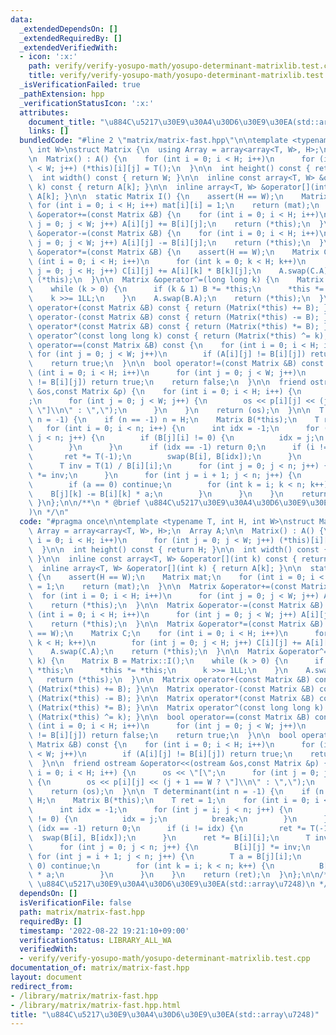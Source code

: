 ```yaml
---
data:
  _extendedDependsOn: []
  _extendedRequiredBy: []
  _extendedVerifiedWith:
  - icon: ':x:'
    path: verify/verify-yosupo-math/yosupo-determinant-matrixlib.test.cpp
    title: verify/verify-yosupo-math/yosupo-determinant-matrixlib.test.cpp
  _isVerificationFailed: true
  _pathExtension: hpp
  _verificationStatusIcon: ':x:'
  attributes:
    document_title: "\u884C\u5217\u30E9\u30A4\u30D6\u30E9\u30EA(std::array\u7248)"
    links: []
  bundledCode: "#line 2 \"matrix/matrix-fast.hpp\"\n\ntemplate <typename T, int H,\
    \ int W>\nstruct Matrix {\n  using Array = array<array<T, W>, H>;\n  Array A;\n\
    \n  Matrix() : A() {\n    for (int i = 0; i < H; i++)\n      for (int j = 0; j\
    \ < W; j++) (*this)[i][j] = T();\n  }\n\n  int height() const { return H; }\n\n\
    \  int width() const { return W; }\n\n  inline const array<T, W> &operator[](int\
    \ k) const { return A[k]; }\n\n  inline array<T, W> &operator[](int k) { return\
    \ A[k]; }\n\n  static Matrix I() {\n    assert(H == W);\n    Matrix mat;\n   \
    \ for (int i = 0; i < H; i++) mat[i][i] = 1;\n    return (mat);\n  }\n\n  Matrix\
    \ &operator+=(const Matrix &B) {\n    for (int i = 0; i < H; i++)\n      for (int\
    \ j = 0; j < W; j++) A[i][j] += B[i][j];\n    return (*this);\n  }\n\n  Matrix\
    \ &operator-=(const Matrix &B) {\n    for (int i = 0; i < H; i++)\n      for (int\
    \ j = 0; j < W; j++) A[i][j] -= B[i][j];\n    return (*this);\n  }\n\n  Matrix\
    \ &operator*=(const Matrix &B) {\n    assert(H == W);\n    Matrix C;\n    for\
    \ (int i = 0; i < H; i++)\n      for (int k = 0; k < H; k++)\n        for (int\
    \ j = 0; j < H; j++) C[i][j] += A[i][k] * B[k][j];\n    A.swap(C.A);\n    return\
    \ (*this);\n  }\n\n  Matrix &operator^=(long long k) {\n    Matrix B = Matrix::I();\n\
    \    while (k > 0) {\n      if (k & 1) B *= *this;\n      *this *= *this;\n  \
    \    k >>= 1LL;\n    }\n    A.swap(B.A);\n    return (*this);\n  }\n\n  Matrix\
    \ operator+(const Matrix &B) const { return (Matrix(*this) += B); }\n\n  Matrix\
    \ operator-(const Matrix &B) const { return (Matrix(*this) -= B); }\n\n  Matrix\
    \ operator*(const Matrix &B) const { return (Matrix(*this) *= B); }\n\n  Matrix\
    \ operator^(const long long k) const { return (Matrix(*this) ^= k); }\n\n  bool\
    \ operator==(const Matrix &B) const {\n    for (int i = 0; i < H; i++)\n     \
    \ for (int j = 0; j < W; j++)\n        if (A[i][j] != B[i][j]) return false;\n\
    \    return true;\n  }\n\n  bool operator!=(const Matrix &B) const {\n    for\
    \ (int i = 0; i < H; i++)\n      for (int j = 0; j < W; j++)\n        if (A[i][j]\
    \ != B[i][j]) return true;\n    return false;\n  }\n\n  friend ostream &operator<<(ostream\
    \ &os,const Matrix &p) {\n    for (int i = 0; i < H; i++) {\n      os << \"[\"\
    ;\n      for (int j = 0; j < W; j++) {\n        os << p[i][j] << (j + 1 == W ?\
    \ \"]\\n\" : \",\");\n      }\n    }\n    return (os);\n  }\n\n  T determinant(int\
    \ n = -1) {\n    if (n == -1) n = H;\n    Matrix B(*this);\n    T ret = 1;\n \
    \   for (int i = 0; i < n; i++) {\n      int idx = -1;\n      for (int j = i;\
    \ j < n; j++) {\n        if (B[j][i] != 0) {\n          idx = j;\n          break;\n\
    \        }\n      }\n      if (idx == -1) return 0;\n      if (i != idx) {\n \
    \       ret *= T(-1);\n        swap(B[i], B[idx]);\n      }\n      ret *= B[i][i];\n\
    \      T inv = T(1) / B[i][i];\n      for (int j = 0; j < n; j++) {\n        B[i][j]\
    \ *= inv;\n      }\n      for (int j = i + 1; j < n; j++) {\n        T a = B[j][i];\n\
    \        if (a == 0) continue;\n        for (int k = i; k < n; k++) {\n      \
    \    B[j][k] -= B[i][k] * a;\n        }\n      }\n    }\n    return (ret);\n \
    \ }\n};\n\n/**\n * @brief \u884C\u5217\u30E9\u30A4\u30D6\u30E9\u30EA(std::array\u7248\
    )\n */\n"
  code: "#pragma once\n\ntemplate <typename T, int H, int W>\nstruct Matrix {\n  using\
    \ Array = array<array<T, W>, H>;\n  Array A;\n\n  Matrix() : A() {\n    for (int\
    \ i = 0; i < H; i++)\n      for (int j = 0; j < W; j++) (*this)[i][j] = T();\n\
    \  }\n\n  int height() const { return H; }\n\n  int width() const { return W;\
    \ }\n\n  inline const array<T, W> &operator[](int k) const { return A[k]; }\n\n\
    \  inline array<T, W> &operator[](int k) { return A[k]; }\n\n  static Matrix I()\
    \ {\n    assert(H == W);\n    Matrix mat;\n    for (int i = 0; i < H; i++) mat[i][i]\
    \ = 1;\n    return (mat);\n  }\n\n  Matrix &operator+=(const Matrix &B) {\n  \
    \  for (int i = 0; i < H; i++)\n      for (int j = 0; j < W; j++) A[i][j] += B[i][j];\n\
    \    return (*this);\n  }\n\n  Matrix &operator-=(const Matrix &B) {\n    for\
    \ (int i = 0; i < H; i++)\n      for (int j = 0; j < W; j++) A[i][j] -= B[i][j];\n\
    \    return (*this);\n  }\n\n  Matrix &operator*=(const Matrix &B) {\n    assert(H\
    \ == W);\n    Matrix C;\n    for (int i = 0; i < H; i++)\n      for (int k = 0;\
    \ k < H; k++)\n        for (int j = 0; j < H; j++) C[i][j] += A[i][k] * B[k][j];\n\
    \    A.swap(C.A);\n    return (*this);\n  }\n\n  Matrix &operator^=(long long\
    \ k) {\n    Matrix B = Matrix::I();\n    while (k > 0) {\n      if (k & 1) B *=\
    \ *this;\n      *this *= *this;\n      k >>= 1LL;\n    }\n    A.swap(B.A);\n \
    \   return (*this);\n  }\n\n  Matrix operator+(const Matrix &B) const { return\
    \ (Matrix(*this) += B); }\n\n  Matrix operator-(const Matrix &B) const { return\
    \ (Matrix(*this) -= B); }\n\n  Matrix operator*(const Matrix &B) const { return\
    \ (Matrix(*this) *= B); }\n\n  Matrix operator^(const long long k) const { return\
    \ (Matrix(*this) ^= k); }\n\n  bool operator==(const Matrix &B) const {\n    for\
    \ (int i = 0; i < H; i++)\n      for (int j = 0; j < W; j++)\n        if (A[i][j]\
    \ != B[i][j]) return false;\n    return true;\n  }\n\n  bool operator!=(const\
    \ Matrix &B) const {\n    for (int i = 0; i < H; i++)\n      for (int j = 0; j\
    \ < W; j++)\n        if (A[i][j] != B[i][j]) return true;\n    return false;\n\
    \  }\n\n  friend ostream &operator<<(ostream &os,const Matrix &p) {\n    for (int\
    \ i = 0; i < H; i++) {\n      os << \"[\";\n      for (int j = 0; j < W; j++)\
    \ {\n        os << p[i][j] << (j + 1 == W ? \"]\\n\" : \",\");\n      }\n    }\n\
    \    return (os);\n  }\n\n  T determinant(int n = -1) {\n    if (n == -1) n =\
    \ H;\n    Matrix B(*this);\n    T ret = 1;\n    for (int i = 0; i < n; i++) {\n\
    \      int idx = -1;\n      for (int j = i; j < n; j++) {\n        if (B[j][i]\
    \ != 0) {\n          idx = j;\n          break;\n        }\n      }\n      if\
    \ (idx == -1) return 0;\n      if (i != idx) {\n        ret *= T(-1);\n      \
    \  swap(B[i], B[idx]);\n      }\n      ret *= B[i][i];\n      T inv = T(1) / B[i][i];\n\
    \      for (int j = 0; j < n; j++) {\n        B[i][j] *= inv;\n      }\n     \
    \ for (int j = i + 1; j < n; j++) {\n        T a = B[j][i];\n        if (a ==\
    \ 0) continue;\n        for (int k = i; k < n; k++) {\n          B[j][k] -= B[i][k]\
    \ * a;\n        }\n      }\n    }\n    return (ret);\n  }\n};\n\n/**\n * @brief\
    \ \u884C\u5217\u30E9\u30A4\u30D6\u30E9\u30EA(std::array\u7248)\n */\n"
  dependsOn: []
  isVerificationFile: false
  path: matrix/matrix-fast.hpp
  requiredBy: []
  timestamp: '2022-08-22 19:21:10+09:00'
  verificationStatus: LIBRARY_ALL_WA
  verifiedWith:
  - verify/verify-yosupo-math/yosupo-determinant-matrixlib.test.cpp
documentation_of: matrix/matrix-fast.hpp
layout: document
redirect_from:
- /library/matrix/matrix-fast.hpp
- /library/matrix/matrix-fast.hpp.html
title: "\u884C\u5217\u30E9\u30A4\u30D6\u30E9\u30EA(std::array\u7248)"
---
```

